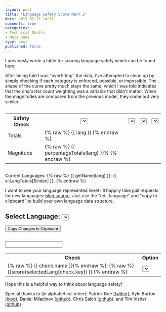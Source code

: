 ```yaml
---
layout: post
title: "Language Safety Score Mark 2"
date: 2015-02-17 14:13
comments: true
categories: 
- Technical Skills
- Meta Game
type: post
published: false
---
```


I previously wrote a table for scoring language safety which can be
found here: 

After being told I was "overfitting" the data, I've attempted to clean up by
simply checking if each category is enforced, possible, or impossible. The shape
of the curve pretty much stays the same, which I was told indicates that the
character count weighting was a variable that didn't matter. When the magnitudes
are compared from the previous model, they come out very similar.

<div ng-app="TableApp2">
<div ng-controller="TableCtrl">

<p class="lead">
<div style="overflow-x:scroll">
<table class="langtable">
<tr>
<th>Safety Check</th>
<th></th>
<th>
<select ng-options="getName(lang) for lang in allLanguages" ng-model="languages[0]"></select>
</th>
<th>
<select ng-options="getName(lang) for lang in allLanguages" ng-model="languages[1]"></select>
</th>
<th>
<select ng-options="getName(lang) for lang in allLanguages" ng-model="languages[2]"></select>
</th>
<th>
<select ng-options="getName(lang) for lang in allLanguages" ng-model="languages[3]"></select>
</th>
</tr>
<tr ng-repeat="check in langChecks" score-row name="check.name" row-key="check.key"></tr>
<tr class="totals"><td>Totals</td>
<td></td>
<td ng-repeat="lang in langTotals track by $index">
{% raw %} {{ lang }} {% endraw %}
</td>
</tr>
<tr class="totals"><td>Magnitude</td>
<td></td>
<td ng-repeat="lang in langTotals track by $index">
{% raw %} {{ percentageTotals(lang) }}% {% endraw %}
</td>
</tr>
</table>
</div>


Current Languages:
<span ng-repeat="lang in allLanguages">
{% raw %} {{ getName(lang) }}: {{ allLangTotals[$index] }}, {% endraw %}
</select>

I want to see your language represented here! I'll happily take pull
requests for new languages: [blog source](https://github.com/steveshogren/blog-source/blob/master/source/javascripts/sliders.js). Just
use the "edit language" and "copy to clipboard" to build your own
language data structure.

<div ng-show="showRealName">

<h2>Select Language:
<select ng-options="lang.name for lang in allLanguages" ng-model="selectedLang"></select>
</h2>
<button ng-click="copyToClipboard(selectedLang)">Copy Changes to Clipboard</button>
<div ng-show="showEdit">
<h2><input ng-model="selectedLang.name"></input></h2>

<table class="langtable">
<tr><th>Check</th><th>Option</th></tr>
<tr ng-repeat="check in langChecks">
<td style="background-color:{% raw %} {{scoreClass(score(selectedLang[check.key]))}} {% endraw %}">
{% raw %} {{ check.name }}{% endraw %}: {% raw %} {{score(selectedLang[check.key]) }} {% endraw %}
</td>
<td>
<select ng-options="enforcedNice(e) for e in enforcedTypes" ng-model="selectedLang[check.key].enforced"></select>
</td>
</tr>
</table>

</div>
</div>
</div>

Hope this is a helpful way to think about language safety!

Special thanks to (in alphabetical order):
Patrick Boe [(twitter)](https://twitter.com/traffichazard/),
Kyle Burton [(blog)](http://asymmetrical-view.com/),
Daniel Miladinov [(github)](https://github.com/danielmiladinov),
Chris Salch [(github)](https://github.com/arlaneenalra), and
Tim Visher [(github)](https://github.com/timvisher)
